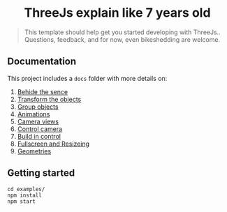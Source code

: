<h1 align="center">ThreeJs explain like 7 years old</h1>

> This template should help get you started developing with ThreeJs.. Questions, feedback, and for now, even bikeshedding are welcome.

## Documentation

This project includes a `docs` folder with more details on:

1.  [Behide the sence](all-lession/1-begin-sence.md)
2.  [Transform the objects](all-lession/2-transform-objects.md)
3.  [Group objects](all-lession/3-group-objects.md)
4.  [Animations](all-lession/4-animation.md)
5.  [Camera views](all-lession/5-cameras.md)
6.  [Control camera](all-lession/6-control-camera-with-mouse.md)
7.  [Build in control](all-lession/7-build-in-control.md)
8.  [Fullscreen and Resizeing](all-lession/8-fullscreen-and-resizing.md)
9.  [Geometries](all-lession/9-geometries.md)

## Getting started

```
cd examples/
npm install
npm start
```
